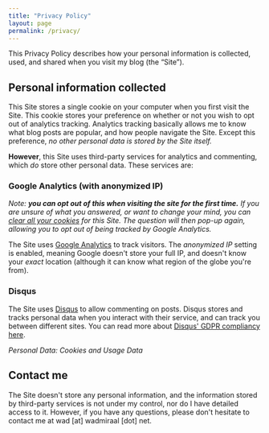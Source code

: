 ```yaml
---
title: "Privacy Policy"
layout: page
permalink: /privacy/
---
```


This Privacy Policy describes how your personal information is collected, used, and shared when you visit my blog (the &ldquo;Site&rdquo;).

## Personal information collected

This Site stores a single cookie on your computer when you first visit the Site. This cookie stores your preference on whether or not you wish to opt out of analytics tracking. Analytics tracking basically allows me to know what blog posts are popular, and how people navigate the Site. Except this preference, _no other personal data is stored by the Site itself._

**However**, this Site uses third-party services for analytics and commenting, which _do_ store other personal data. These services are:

### Google Analytics (with anonymized IP)

_Note: **you can opt out of this when visiting the site for the first time.** If you are unsure of what you answered, or want to change your mind, you can [clear all your cookies](https://www.google.ch/search?q=how+to+clear+my+cookies) for this Site. The question will then pop-up again, allowing you to opt out of being tracked by Google Analytics._

The Site uses [Google Analytics](https://analytics.google.com/analytics/web/provision/) to track visitors. The _anonymized IP_ setting is enabled, meaning Google doesn't store your full IP, and doesn't know your _exact_ location (although it can know what region of the globe you're from).

### Disqus

The Site uses [Disqus](https://disqus.com/) to allow commenting on posts. Disqus stores and tracks personal data when you interact with their service, and can track you between different sites. You can read more about [Disqus' GDPR compliancy here](https://blog.disqus.com/update-on-privacy-and-gdpr-compliance).

*Personal Data: Cookies and Usage Data*

## Contact me

The Site doesn't store any personal information, and the information stored by third-party services is not under my control, nor do I have detailed access to it. However, if you have any questions, please don't hesitate to contact me at wad [at] wadmiraal [dot] net.

<script type="application/ld+json">
{
  "@context": "http://schema.org",
  "@type": "BreadcrumbList",
  "itemListElement": [{
    "@type": "ListItem",
    "position": 1,
    "item": {
      "@id": "http://wadmiraal.net/",
      "name": "Home"
    }
  },{
    "@type": "ListItem",
    "position": 2,
    "item": {
      "@id": "http://wadmiraal.net/privacy/",
      "name": "Privacy"
    }
  }]
}
</script>
